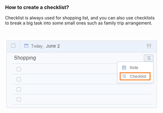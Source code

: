 ### How to create a checklist?

Checklist is always used for shopping list, and you can also use checklists to break a big task into some small ones such as family trip arrangement.

<br />


![](../images/webchecklist.png)
